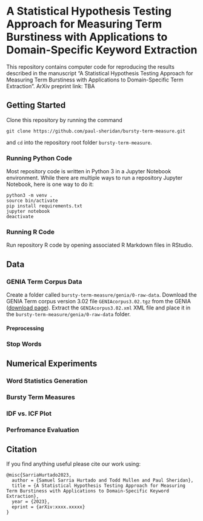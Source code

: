 # A Statistical Hypothesis Testing Approach for Measuring Term Burstiness with Applications to Domain-Specific Keyword Extraction

This repository contains computer code for reproducing the results described in the manuscript “A Statistical Hypothesis Testing Approach for Measuring Term Burstiness with Applications to Domain-Specific Term Extraction”. ArXiv preprint link: TBA

## Getting Started

Clone this repository by running the command

```
git clone https://github.com/paul-sheridan/bursty-term-measure.git
```

and `cd` into the repository root folder `bursty-term-measure`.

### Running Python Code

Most repository code is written in Python 3 in a Jupyter Notebook environment. While there are multiple ways to run a repository Jupyter Notebook, here is one way to do it:
```
python3 -m venv .
source bin/activate
pip install requirements.txt
jupyter notebook
deactivate
```

### Running R Code

Run repository R code by opening associated R Markdown files in RStudio.

## Data

### GENIA Term Corpus Data

Create a folder called `bursty-term-measure/genia/0-raw-data`. Download the GENIA Term corpus version 3.02 file `GENIAcorpus3.02.tgz` from the GENIA ([download page](http://www.geniaproject.org/genia-corpus/term-corpus "GENIA Project Homepage")). Extract the `GENIAcorpus3.02.xml` XML file and place it in the `bursty-term-measure/genia/0-raw-data` folder.

#### Preprocessing

### Stop Words

## Numerical Experiments

### Word Statistics Generation

### Bursty Term Measures

### IDF vs. ICF Plot

### Perfromance Evaluation

## Citation
If you find anything useful please cite our work using:
```
@misc{SarriaHurtado2023,
  author = {Samuel Sarria Hurtado and Todd Mullen and Paul Sheridan},
  title = {A Statistical Hypothesis Testing Approach for Measuring Term Burstiness with Applications to Domain-Specific Keyword Extraction},
  year = {2023},
  eprint = {arXiv:xxxx.xxxxx}
}
```
